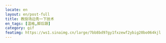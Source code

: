 ```yaml
---
locate: en
layout: en/post-full
title: 教授场边秀一下技术
en_tags: [温格,脚后跟]
category: gif
featimg: https://ws1.sinaimg.cn/large/7bb8bd97gy1fxzewf2ybig20bo064kjl.gif
---
```

